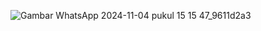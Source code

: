 ![Gambar WhatsApp 2024-11-04 pukul 15 15 47_9611d2a3](https://github.com/user-attachments/assets/cb0c1ae8-449f-4e2b-90b4-b5c325e96a5d)
